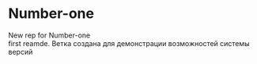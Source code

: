 # Number-one
New rep for Number-one \
first reamde.
Ветка создана для демонстрации возможностей системы версий
